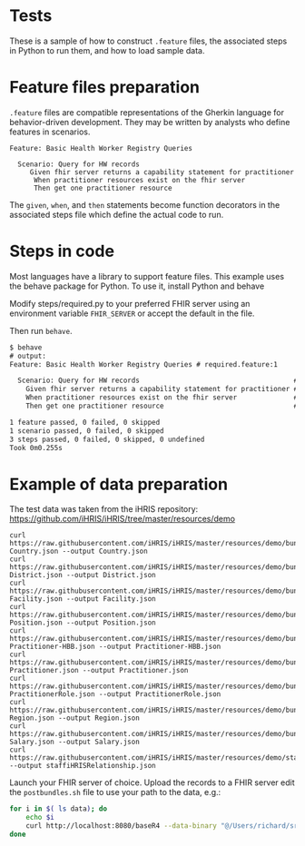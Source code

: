 # Tests

These is a sample of how to construct `.feature` files, the associated steps in Python to run them, and how to load sample data.

# Feature files preparation

`.feature` files are compatible representations of the Gherkin language for behavior-driven development. They may be written by analysts who define features in scenarios. 

```
Feature: Basic Health Worker Registry Queries

  Scenario: Query for HW records
     Given fhir server returns a capability statement for practitioner
      When practitioner resources exist on the fhir server
      Then get one practitioner resource
```

The `given`, `when`, and `then` statements become function decorators in the associated steps file which define the actual code to run. 

# Steps in code

Most languages have a library to support feature files. This example uses the behave package for Python. To use it, install Python and behave

Modify steps/required.py to your preferred FHIR server using an environment variable `FHIR_SERVER` or accept the default in the file.

Then run `behave`.
```txt
$ behave
# output:
Feature: Basic Health Worker Registry Queries # required.feature:1

  Scenario: Query for HW records                                      # required.feature:3
    Given fhir server returns a capability statement for practitioner # steps/required.py:9 0.114s
    When practitioner resources exist on the fhir server              # steps/required.py:21 0.074s
    Then get one practitioner resource                                # steps/required.py:33 0.067s

1 feature passed, 0 failed, 0 skipped
1 scenario passed, 0 failed, 0 skipped
3 steps passed, 0 failed, 0 skipped, 0 undefined
Took 0m0.255s
```

# Example of data preparation

The test data was taken from the iHRIS repository: https://github.com/iHRIS/iHRIS/tree/master/resources/demo

```
curl https://raw.githubusercontent.com/iHRIS/iHRIS/master/resources/demo/bundle-Country.json --output Country.json
curl https://raw.githubusercontent.com/iHRIS/iHRIS/master/resources/demo/bundle-District.json --output District.json
curl https://raw.githubusercontent.com/iHRIS/iHRIS/master/resources/demo/bundle-Facility.json --output Facility.json
curl https://raw.githubusercontent.com/iHRIS/iHRIS/master/resources/demo/bundle-Position.json --output Position.json
curl https://raw.githubusercontent.com/iHRIS/iHRIS/master/resources/demo/bundle-Practitioner-HBB.json --output Practitioner-HBB.json
curl https://raw.githubusercontent.com/iHRIS/iHRIS/master/resources/demo/bundle-Practitioner.json --output Practitioner.json
curl https://raw.githubusercontent.com/iHRIS/iHRIS/master/resources/demo/bundle-PractitionerRole.json --output PractitionerRole.json
curl https://raw.githubusercontent.com/iHRIS/iHRIS/master/resources/demo/bundle-Region.json --output Region.json
curl https://raw.githubusercontent.com/iHRIS/iHRIS/master/resources/demo/bundle-Salary.json --output Salary.json
curl https://raw.githubusercontent.com/iHRIS/iHRIS/master/resources/demo/staff.iHRISRelationship.json --output staffiHRISRelationship.json
```

Launch your FHIR server of choice. Upload the records to a FHIR server edit the `postbundles.sh` file to use your path to the data, e.g.:
```sh
for i in $( ls data); do
    echo $i
    curl http://localhost:8080/baseR4 --data-binary "@/Users/richard/src/github.com/openhie/tests/examples/components/healthworker/testdata/$i" -H "Content-Type: application/fhir+json"
done
```

